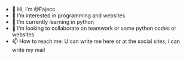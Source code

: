 - 👋 Hi, I’m @Fajecc
- 👀 I’m interested in programming and websites
- 🌱 I’m currently learning in python
- 💞️ I’m looking to collaborate on teamwork or some python codes or websites
- 📫 How to reach me: U can write me here or at the social sites, i can write my mail

<!---
Fajecc/Fajecc is a ✨ special ✨ repository because its `README.md` (this file) appears on your GitHub profile.
You can click the Preview link to take a look at your changes.
--->

